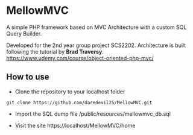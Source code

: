 # MellowMVC
A simple PHP framework based on MVC Architecture with a custom SQL Query Builder. 

Developed for the 2nd year group project SCS2202.
Architecture is built following the tutorial by **Brad Traversy**.
https://www.udemy.com/course/object-oriented-php-mvc/

## How to use
- Clone the repository to your localhost folder
```
git clone https://github.com/daredevil25/MellowMVC.git
```

- Import the SQL dump file 
/public/resources/mellowmvc_db.sql

- Visit the site 
https://localhost/MellowMVC/home
